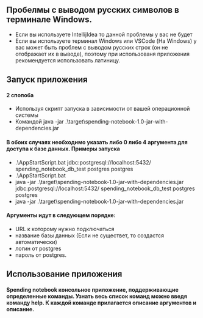 ## Пробелмы с выводом русских символов в терминале Windows.
- Если вы используете IntellijIdea то данной проблемы у вас не будет
- Если вы используете терминал Windows или VSCode (На Windows) у вас может быть проблем с выводом русских строк (он не отображает их в выводе), поэтому при использованя приложения рекомендуется использовать латиницу. 

## Запуск приложения
#### 2 спопоба
- Используя скрипт запуска в зависимости от вашей операционной системы
- Командой java -jar .\target\spending-notebook-1.0-jar-with-dependencies.jar

#### В обоих случаях необходимо указать либо 0 либо 4 аргумента для доступа к базе данных. Примеры запуска
- .\AppStartScript.bat jdbc:postgresql://localhost:5432/ spending_notebook_db_test postgres postgres 
- .\AppStartScript.bat
- java -jar .\target\spending-notebook-1.0-jar-with-dependencies.jar jdbc:postgresql://localhost:5432/ spending_notebook_db_test postgres postgres
- java -jar .\target\spending-notebook-1.0-jar-with-dependencies.jar

#### Аргументы идут в следующем порядке: 
- URL к которому нужно подключаться
- название базы данных (Если не существет, то создастся автоматически) 
- логин от postgres
- пароль от postgres.

## Использование приложения
#### Spending notebook консольное приложение, поддерживающие определенные команды. Узнать весь список команд можно введя команду help. К каждой команде прилагается описание аргументов и описание.